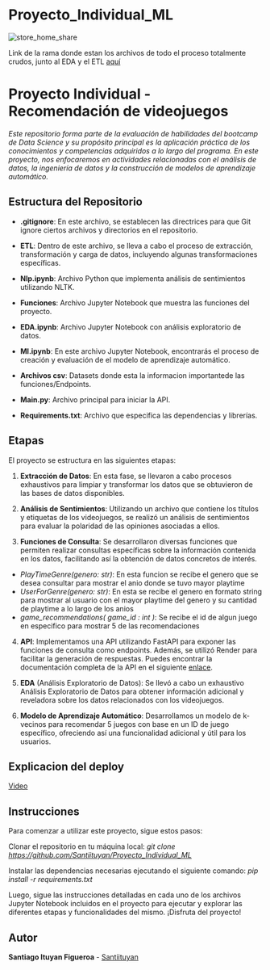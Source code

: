 # Proyecto_Individual_ML
![store_home_share](https://github.com/Santiituyan/Proyecto_Individual_ML/assets/115497418/ec69f3fd-76fa-4017-82e8-5115fc35383d)


Link de la rama donde estan los archivos de todo el proceso totalmente crudos, junto al EDA y el ETL [aquí](https://github.com/Santiituyan/Proyecto_Individual_ML/tree/raw)

# Proyecto Individual - Recomendación de videojuegos

_Este repositorio forma parte de la evaluación de habilidades del bootcamp de Data Science y su propósito principal es la aplicación práctica de los conocimientos y competencias adquiridos a lo largo del programa. En este proyecto, nos enfocaremos en actividades relacionadas con el análisis de datos, la ingeniería de datos y la construcción de modelos de aprendizaje automático._

## Estructura del Repositorio

-   **.gitignore**: En este archivo, se establecen las directrices para que Git ignore ciertos archivos y directorios en el repositorio.

-   **ETL**: Dentro de este archivo, se lleva a cabo el proceso de extracción, transformación y carga de datos, incluyendo algunas transformaciones específicas.

-   **Nlp.ipynb**: Archivo Python que implementa análisis de sentimientos utilizando NLTK.

-   **Funciones**: Archivo Jupyter Notebook que muestra las funciones del proyecto.

-   **EDA.ipynb**: Archivo Jupyter Notebook con análisis exploratorio de datos.

-   **Ml.ipynb**: En este archivo Jupyter Notebook, encontrarás el proceso de creación y evaluación de el modelo de aprendizaje automático.

-   **Archivos csv**: Datasets donde esta la informacion importantede las funciones/Endpoints.

-   **Main.py**: Archivo principal para iniciar la API.

-   **Requirements.txt**: Archivo que especifica las dependencias y librerías.

## Etapas


El proyecto se estructura en las siguientes etapas:

1. **Extracción de Datos**: En esta fase, se llevaron a cabo procesos exhaustivos para limpiar y transformar los datos que se obtuvieron de las bases de datos disponibles.

2. **Análisis de Sentimientos**: Utilizando un archivo que contiene los títulos y etiquetas de los videojuegos, se realizó un análisis de sentimientos para evaluar la polaridad de las opiniones asociadas a ellos.

3. **Funciones de Consulta**: Se desarrollaron diversas funciones que permiten realizar consultas específicas sobre la información contenida en los datos, facilitando así la obtención de datos concretos de interés.
-   _PlayTimeGenre(genero: str)_: En esta funcion se recibe el genero que se desea consultar para mostrar el anio donde se tuvo mayor playtime
-   _UserForGenre(genero: str)_: En esta se recibe el genero en formato string para mostrar al usuario con el mayor playtime del genero y su cantidad de playtime a lo largo de los   anios
-   _game_recommendations( game_id : int )_: Se recibe el id de algun juego en especifico para mostrar 5 de las recomendaciones

4. **API**: Implementamos una API utilizando FastAPI para exponer las funciones de consulta como endpoints. Además, se utilizó Render para facilitar la generación de respuestas. Puedes encontrar la documentación completa de la API en el siguiente [enlace](https://proyecto-individual-01-oirf.onrender.com/docs).

5. **EDA** (Análisis Exploratorio de Datos): Se llevó a cabo un exhaustivo Análisis Exploratorio de Datos para obtener información adicional y reveladora sobre los datos relacionados con los videojuegos.

6. **Modelo de Aprendizaje Automático**: Desarrollamos un modelo de k-vecinos para recomendar 5 juegos con base en un ID de juego específico, ofreciendo así una funcionalidad adicional y útil para los usuarios.

## Explicacion del deploy

[Video](https://youtu.be/yqPhGD6VH14)


## Instrucciones
Para comenzar a utilizar este proyecto, sigue estos pasos:

Clonar el repositorio en tu máquina local:
_git clone https://github.com/Santiituyan/Proyecto_Individual_ML_

Instalar las dependencias necesarias ejecutando el siguiente comando:
_pip install -r requirements.txt_

Luego, sigue las instrucciones detalladas en cada uno de los archivos Jupyter Notebook incluidos en el proyecto para ejecutar y explorar las diferentes etapas y funcionalidades del mismo. ¡Disfruta del proyecto!

## Autor

**Santiago Ituyan Figueroa** - [Santiituyan](https://github.com/Santiituyan)
